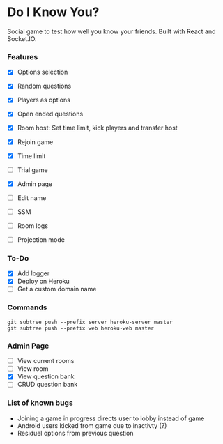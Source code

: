 # Do I Know You?

Social game to test how well you know your friends. Built with React and Socket.IO.

### Features

- [x] Options selection
- [x] Random questions
- [x] Players as options
- [x] Open ended questions
- [x] Room host: Set time limit, kick players and transfer host
- [x] Rejoin game
- [x] Time limit

- [ ] Trial game
- [x] Admin page
- [ ] Edit name
- [ ] SSM
- [ ] Room logs
- [ ] Projection mode

### To-Do
- [x] Add logger
- [x] Deploy on Heroku
- [ ] Get a custom domain name

### Commands

```
git subtree push --prefix server heroku-server master
git subtree push --prefix web heroku-web master
```

### Admin Page

- [ ] View current rooms
- [ ] View room
- [x] View question bank
- [ ] CRUD question bank

### List of known bugs

- Joining a game in progress directs user to lobby instead of game
- Android users kicked from game due to inactivty (?)
- Residuel options from previous question